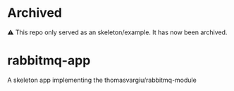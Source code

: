 # Archived
:warning: This repo only served as an skeleton/example. It has now been archived.

# rabbitmq-app
A skeleton app implementing the thomasvargiu/rabbitmq-module
